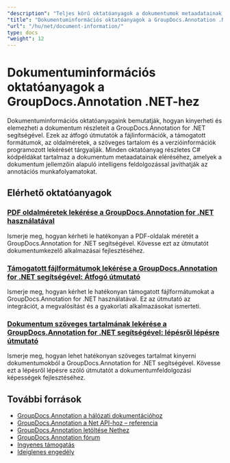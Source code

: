 ```yaml
---
"description": "Teljes körű oktatóanyagok a dokumentumok metaadatainak, oldalinformációinak és dokumentumtulajdonságainak eléréséhez a GroupDocs.Annotation for .NET segítségével."
"title": "Dokumentuminformációs oktatóanyagok a GroupDocs.Annotation .NET-hez"
"url": "/hu/net/document-information/"
type: docs
"weight": 12
---
```


# Dokumentuminformációs oktatóanyagok a GroupDocs.Annotation .NET-hez

Dokumentuminformációs oktatóanyagaink bemutatják, hogyan kinyerheti és elemezheti a dokumentum részleteit a GroupDocs.Annotation for .NET segítségével. Ezek az átfogó útmutatók a fájlinformációk, a támogatott formátumok, az oldalméretek, a szöveges tartalom és a verzióinformációk programozott lekérését tárgyalják. Minden oktatóanyag részletes C# kódpéldákat tartalmaz a dokumentum metaadatainak eléréséhez, amelyek a dokumentum jellemzőin alapuló intelligens feldolgozással javíthatják az annotációs munkafolyamatokat.

## Elérhető oktatóanyagok

### [PDF oldalméretek lekérése a GroupDocs.Annotation for .NET használatával](./groupdocs-annotation-net-retrieve-pdf-page-dimensions/)
Ismerje meg, hogyan kérheti le hatékonyan a PDF-oldalak méretét a GroupDocs.Annotation for .NET segítségével. Kövesse ezt az útmutatót dokumentumkezelő alkalmazásai fejlesztéséhez.

### [Támogatott fájlformátumok lekérése a GroupDocs.Annotation for .NET segítségével: Átfogó útmutató](./retrieve-supported-file-formats-groupdocs-annotation-net/)
Ismerje meg, hogyan kérhet le hatékonyan támogatott fájlformátumokat a GroupDocs.Annotation for .NET használatával. Ez az útmutató az integrációt, a megvalósítást és a gyakorlati alkalmazásokat ismerteti.

### [Dokumentum szöveges tartalmának lekérése a GroupDocs.Annotation for .NET segítségével: lépésről lépésre útmutató](./retrieve-text-content-groupdocs-annotation-net/)
Ismerje meg, hogyan lehet hatékonyan szöveges tartalmat kinyerni dokumentumokból a GroupDocs.Annotation for .NET segítségével. Kövesse ezt a lépésről lépésre szóló útmutatót a dokumentumfeldolgozási képességek fejlesztéséhez.

## További források

- [GroupDocs.Annotation a hálózati dokumentációhoz](https://docs.groupdocs.com/annotation/net/)
- [GroupDocs.Annotation a Net API-hoz – referencia](https://reference.groupdocs.com/annotation/net/)
- [GroupDocs.Annotation letöltése Nethez](https://releases.groupdocs.com/annotation/net/)
- [GroupDocs.Annotation fórum](https://forum.groupdocs.com/c/annotation)
- [Ingyenes támogatás](https://forum.groupdocs.com/)
- [Ideiglenes engedély](https://purchase.groupdocs.com/temporary-license/)